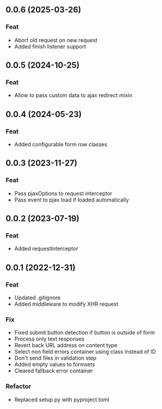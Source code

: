 ## 0.0.6 (2025-03-26)

### Feat

- Abort old request on new request
- Added finish listener support

## 0.0.5 (2024-10-25)

### Feat

- Allow to pass custom data to ajax redirect mixin

## 0.0.4 (2024-05-23)

### Feat

- Added configurable form row classes

## 0.0.3 (2023-11-27)

### Feat

- Pass pjaxOptions to request interceptor
- Pass event to pjax load if loaded automatically

## 0.0.2 (2023-07-19)

### Feat

- Added requestInterceptor

## 0.0.1 (2022-12-31)

### Feat

- Updated .gitignore
- Added middleware to modify XHR request

### Fix

- Fixed submit button detection if button is outside of form
- Process only text responses
- Revert back URL address on content type
- Select non field errors container using class instead of ID
- Don't send files in validation step
- Added empty values to formsets
- Cleared fallback error container

### Refactor

- Replaced setup.py with pyproject.toml
